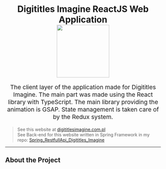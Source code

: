 <h1 align="center">
  Digititles Imagine ReactJS Web Application
  <br>
  <img src="https://cdn.miloszgilga.pl/digititles-imagine-project-logo.png" width="170">
  <br>
</h1>
<p align="center" style="font-size: 1.2rem;">
The client layer of the application made for Digititles Imagine. The main part was made using the React library with TypeScript. The main library providing the animation is GSAP. State management is taken care of by the Redux system.
</p>

> See this website at [digititlesimagine.com.pl](https://digititlesimagine.com.pl/) <br>
> See Back-end for this website written in Spring Framework in my repo: [Spring_RestfullApi_Digititles_Imagine](https://github.com/Milosz08/Spring_RestfullApi_Digititles_Imagine)

<hr/>

## About the Project
